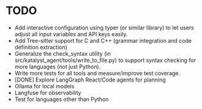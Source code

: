 # TODO

- Add interactive configuration using typer (or similar library) to let users adjust all input variables and API keys easily.
- Add Tree-sitter support for C and C++ (grammar integration and code definition extraction)
- Generalize the check_syntax utility (in src/katalyst_agent/tools/write_to_file.py) to support syntax checking for more languages (not just Python).
- Write more tests for all tools and measure/improve test coverage.
- [DONE] Explore LangGraph React/Code agents for planning
- Ollama for local models 
- Langfuse for observability
- Test for languages other than Python